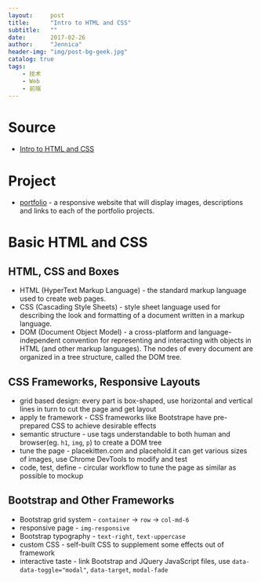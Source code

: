 ```yaml
---
layout:     post
title:      "Intro to HTML and CSS"
subtitle:   ""
date:       2017-02-26
author:     "Jennica"
header-img: "img/post-bg-geek.jpg"
catalog: true
tags:
    - 技术
    - Web
    - 前端
---
```


# Source

- [Intro to HTML and CSS](https://cn.udacity.com/course/intro-to-html-and-css--ud304)

# Project

- [portfolio](https://github.com/yogykwan/portfolio) - a responsive website that will display images, descriptions and links to each of the portfolio projects.

# Basic HTML and CSS
## HTML, CSS and Boxes

- HTML (HyperText Markup Language) - the standard markup language used to create web pages.
- CSS (Cascading Style Sheets) - style sheet language used for describing the look and formatting of a document written in a markup language.
- DOM (Document Object Model) - a cross-platform and language-independent convention for representing and interacting with objects in HTML (and other markup languages). The nodes of every document are organized in a tree structure, called the DOM tree.

## CSS Frameworks, Responsive Layouts

- grid based design: every part is box-shaped, use horizontal and vertical lines in turn to cut the page and get layout
- apply te framework - CSS frameworks like Bootstrape have pre-prepared CSS to achieve desirable effects
- semantic structure - use tags understandable to both human and browser(eg. `h1`, `img`, `p`) to create a DOM tree
- tune the page - placekitten.com and placehold.it can get various sizes of images, use Chrome DevTools to modify and test
- code, test, define - circular workflow to tune the page as similar as possible to mockup

## Bootstrap and Other Frameworks

- Bootstrap grid system - `container` -> `row` -> `col-md-6`
- responsive page - `img-responsive`
- Bootstrap typography - `text-right`, `text-uppercase`
- custom CSS - self-built CSS to supplement some effects out of framework
- interactive taste - link Bootstrap and JQuery JavaScript files, use `data-data-toggle="modal"`, `data-target`, `modal-fade`

